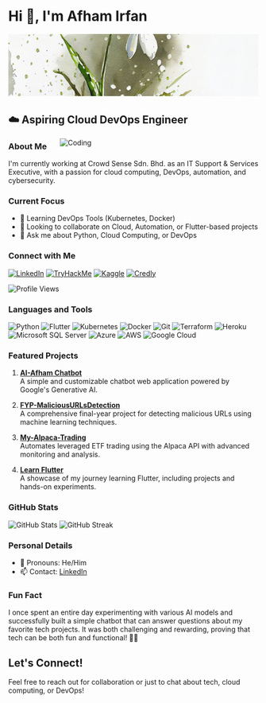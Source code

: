 # Hi 👋, I'm Afham Irfan

[![Header](https://github.com/auth-Afham/auth-Afham/blob/main/1727404074887.jpg)](https://ai-afham.netlify.app/)

## ☁️ Aspiring Cloud DevOps Engineer

<img align="right" alt="Coding" width="400" src="https://github.com/auth-Afham/auth-Afham/blob/main/Blender%20Tutorial%20Donut.gif" />

### About Me

I'm currently working at Crowd Sense Sdn. Bhd. as an IT Support & Services Executive, with a passion for cloud computing, DevOps, automation, and cybersecurity.

### Current Focus
- 🌱 Learning DevOps Tools (Kubernetes, Docker)
- 👯 Looking to collaborate on Cloud, Automation, or Flutter-based projects
- 💬 Ask me about Python, Cloud Computing, or DevOps

### Connect with Me
[![LinkedIn](https://img.shields.io/badge/-LinkedIn-0A66C2?logo=linkedin&logoColor=white&style=for-the-badge)](https://www.linkedin.com/in/afham-irfan-a43a20240)
[![TryHackMe](https://img.shields.io/badge/-TryHackMe-212C42?logo=tryhackme&logoColor=white&style=for-the-badge)](https://tryhackme.com/p/afham.irfan)
[![Kaggle](https://img.shields.io/badge/-Kaggle-20BEFF?logo=kaggle&logoColor=white&style=for-the-badge)](https://kaggle.com/afhamirfan)
[![Credly](https://img.shields.io/badge/-Credly-FF6C02?logo=credly&logoColor=white&style=for-the-badge)](https://www.credly.com/users/afham-irfan/badges)

![Profile Views](https://komarev.com/ghpvc/?username=auth-Afham&label=Profile%20views&color=0e75b6&style=flat)

### Languages and Tools
![Python](https://img.shields.io/badge/-Python-3776AB?logo=python&logoColor=white&style=flat-square)
![Flutter](https://img.shields.io/badge/-Flutter-02569B?logo=flutter&logoColor=white&style=flat-square)
![Kubernetes](https://img.shields.io/badge/-Kubernetes-326CE5?logo=kubernetes&logoColor=white&style=flat-square)
![Docker](https://img.shields.io/badge/-Docker-2496ED?logo=docker&logoColor=white&style=flat-square)
![Git](https://img.shields.io/badge/-Git-F05032?logo=git&logoColor=white&style=flat-square)
![Terraform](https://img.shields.io/badge/-Terraform-7B42BC?logo=terraform&logoColor=white&style=flat-square)
![Heroku](https://img.shields.io/badge/-Heroku-430098?logo=heroku&logoColor=white&style=flat-square)
![Microsoft SQL Server](https://img.shields.io/badge/-SQL%20Server-CC2927?logo=microsoft-sql-server&logoColor=white&style=flat-square)
![Azure](https://img.shields.io/badge/-Azure-0078D4?logo=microsoft-azure&logoColor=white&style=flat-square)
![AWS](https://img.shields.io/badge/-AWS-232F3E?logo=amazon-aws&logoColor=white&style=flat-square)
![Google Cloud](https://img.shields.io/badge/-Google%20Cloud-4285F4?logo=google-cloud&logoColor=white&style=flat-square)

### Featured Projects
1. **[AI-Afham Chatbot](https://github.com/auth-Afham/AI-Afham-Chatbot)**  
   A simple and customizable chatbot web application powered by Google's Generative AI.

2. **[FYP-MaliciousURLsDetection](https://github.com/auth-Afham/FYP-MaliciousURLsDetection)**  
   A comprehensive final-year project for detecting malicious URLs using machine learning techniques.

3. **[My-Alpaca-Trading](https://github.com/auth-Afham/My-Alpaca-Trading)**  
   Automates leveraged ETF trading using the Alpaca API with advanced monitoring and analysis.

4. **[Learn Flutter](https://github.com/auth-Afham/Learn-Flutter)**  
   A showcase of my journey learning Flutter, including projects and hands-on experiments.

### GitHub Stats
![GitHub Stats](https://github-readme-stats.vercel.app/api?username=auth-Afham&show_icons=true)
![GitHub Streak](https://github-readme-streak-stats.herokuapp.com/?user=auth-Afham)

### Personal Details
- 👀 Pronouns: He/Him
- 📫 Contact: [LinkedIn](https://www.linkedin.com/in/afham-irfan-a43a20240)

### Fun Fact
I once spent an entire day experimenting with various AI models and successfully built a simple chatbot that can answer questions about my favorite tech projects. It was both challenging and rewarding, proving that tech can be both fun and functional! 🤖💬

## Let's Connect!
Feel free to reach out for collaboration or just to chat about tech, cloud computing, or DevOps!

